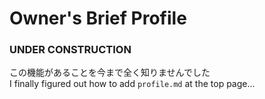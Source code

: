 # Owner's Brief Profile

### UNDER CONSTRUCTION

この機能があることを今まで全く知りませんでした  
I finally figured out how to add `profile.md` at the top page...
